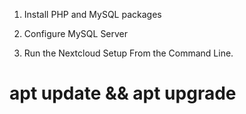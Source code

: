 1. Install PHP and MySQL packages


2. Configure MySQL Server


3. Run the Nextcloud Setup From the Command Line.



# apt update && apt upgrade

